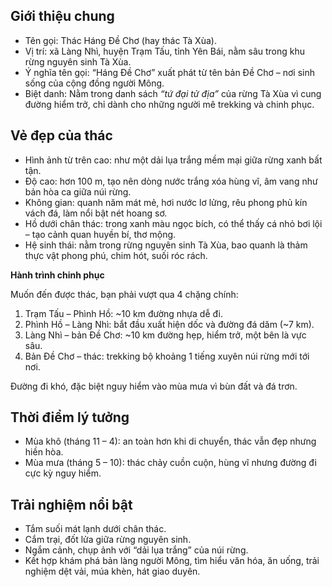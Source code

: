 ## **Giới thiệu chung**

* Tên gọi: Thác Háng Đề Chơ (hay thác Tà Xùa).  
* Vị trí: xã Làng Nhì, huyện Trạm Tấu, tỉnh Yên Bái, nằm sâu trong khu rừng nguyên sinh Tà Xùa.  
* Ý nghĩa tên gọi: “Háng Đề Chơ” xuất phát từ tên bản Đề Chơ – nơi sinh sống của cộng đồng người Mông.  
* Biệt danh: Nằm trong danh sách *“tứ đại tử địa”* của rừng Tà Xùa vì cung đường hiểm trở, chỉ dành cho những người mê trekking và chinh phục.

## **Vẻ đẹp của thác**

* Hình ảnh từ trên cao: như một dải lụa trắng mềm mại giữa rừng xanh bất tận.  
* Độ cao: hơn 100 m, tạo nên dòng nước trắng xóa hùng vĩ, âm vang như bản hòa ca giữa núi rừng.  
* Không gian: quanh năm mát mẻ, hơi nước lơ lửng, rêu phong phủ kín vách đá, làm nổi bật nét hoang sơ.  
* Hồ dưới chân thác: trong xanh màu ngọc bích, có thể thấy cá nhỏ bơi lội – tạo cảnh quan huyền bí, thơ mộng.  
* Hệ sinh thái: nằm trong rừng nguyên sinh Tà Xùa, bao quanh là thảm thực vật phong phú, chim hót, suối róc rách.

**Hành trình chinh phục**

Muốn đến được thác, bạn phải vượt qua 4 chặng chính:

1. Trạm Tấu – Phình Hồ: \~10 km đường nhựa dễ đi.  
2. Phình Hồ – Làng Nhì: bắt đầu xuất hiện dốc và đường đá dăm (\~7 km).  
3. Làng Nhì – bản Đề Chơ: \~10 km đường hẹp, hiểm trở, một bên là vực sâu.  
4. Bản Đề Chơ – thác: trekking bộ khoảng 1 tiếng xuyên núi rừng mới tới nơi.

Đường đi khó, đặc biệt nguy hiểm vào mùa mưa vì bùn đất và đá trơn.

## **Thời điểm lý tưởng**

* Mùa khô (tháng 11 – 4): an toàn hơn khi di chuyển, thác vẫn đẹp nhưng hiền hòa.  
* Mùa mưa (tháng 5 – 10): thác chảy cuồn cuộn, hùng vĩ nhưng đường đi cực kỳ nguy hiểm.

## **Trải nghiệm nổi bật**

* Tắm suối mát lạnh dưới chân thác.  
* Cắm trại, đốt lửa giữa rừng nguyên sinh.  
* Ngắm cảnh, chụp ảnh với “dải lụa trắng” của núi rừng.  
* Kết hợp khám phá bản làng người Mông, tìm hiểu văn hóa, ăn uống, trải nghiệm dệt vải, múa khèn, hát giao duyên.

